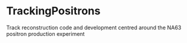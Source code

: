 TrackingPositrons
=================

Track reconstruction code and development centred around the NA63 positron production experiment